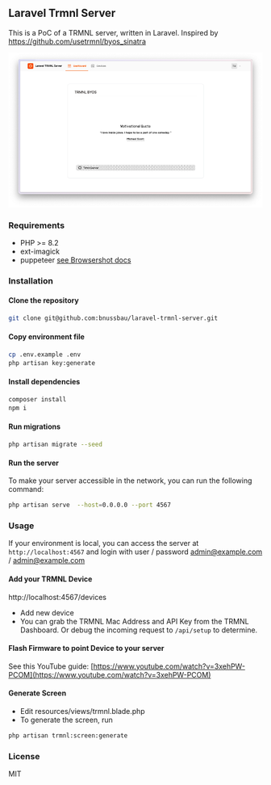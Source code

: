 ## Laravel Trmnl Server

This is a PoC of a TRMNL server, written in Laravel. Inspired by https://github.com/usetrmnl/byos_sinatra

![Screenshot](README_byos-screenshot.png)

### Requirements
* PHP >= 8.2
* ext-imagick
* puppeteer [see Browsershot docs](https://spatie.be/docs/browsershot/v4/requirements)

### Installation

#### Clone the repository

```bash
git clone git@github.com:bnussbau/laravel-trmnl-server.git
```

#### Copy environment file

```bash
cp .env.example .env
php artisan key:generate
```

#### Install dependencies

```bash
composer install
npm i
```

#### Run migrations

```bash
php artisan migrate --seed
```

#### Run the server

To make your server accessible in the network, you can run the following command:

```bash
php artisan serve  --host=0.0.0.0 --port 4567
```

### Usage

If your environment is local, you can access the server at `http://localhost:4567` and login with user / password
admin@example.com / admin@example.com

#### Add your TRMNL Device

http://localhost:4567/devices

* Add new device
* You can grab the TRMNL Mac Address and API Key from the TRMNL Dashboard. Or debug the incoming request to `/api/setup` to determine.

#### Flash Firmware to point Device to your server
See this YouTube guide: [https://www.youtube.com/watch?v=3xehPW-PCOM](https://www.youtube.com/watch?v=3xehPW-PCOM)

#### Generate Screen

* Edit resources/views/trmnl.blade.php
* To generate the screen, run

```bash
php artisan trmnl:screen:generate
```



### License
MIT

